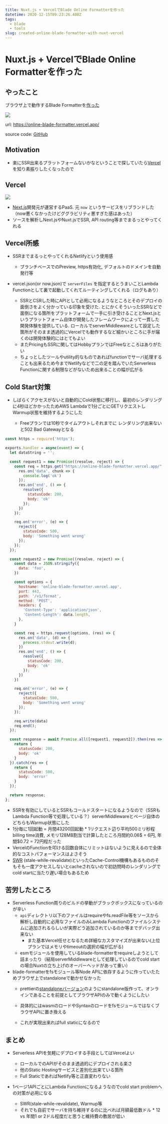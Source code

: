 ```yaml
---
title: Nuxt.js + VercelでBlade Online Formatterを作った
datetime: 2020-12-15T09:23:26.408Z
tags:
  - blade
  - tools
slug: created-online-blade-formatter-with-nuxt-vercel
---
```

# Nuxt.js + VercelでBlade Online Formatterを作った

## やったこと

ブラウザ上で動作するBlade Formatterを[作った](https://online-blade-formatter.vercel.app/)

![](/assets/img/uploads/peek-2020-12-10-17-48.gif)

url: <https://online-blade-formatter.vercel.app/>

source code: [GitHub](https://github.com/shufo/online-blade-formatter)

## Motivation

* 楽にSSR出来るプラットフォームないかなということで探していたら[Vercel](https://vercel.com/)を知り素振りしたくなったので

## Vercel

![](/assets/img/uploads/2020-12-13_19-16-28.png)

* [Next.js](https://nextjs.org/)開発元が運営するPaaS. 元 `now` というサービスをリブランドした（now悪くなかったけどググラビリティ悪すぎた感はあった）
* ソースを解析しNext.jsやNuxt.jsでSSR, API routing等までまるっとやってくれる

## Vercel所感

* SSRまでまるっとやってくれるNetlifyという使用感

  * ブランチベースでのPreview, https有効化, デフォルトのドメインを自動発行等
* vercel.json(or now.json)で `serverFiles` を指定するとうまいことLambda Functionとして裏で起動してくれてルーティングしてくれる（ログもあり）

  * SSRとCSRした時にAPIとして必用になるようなところとそのデプロイの面倒さをよく分かっている印象を受けた. とにかくそういったSSRなどで面倒になる箇所をプラットフォームで一手に引き受けることとNext.jsというプラットフォーム自体が開発したフレームワークによって一貫した開発体験を提供している. ローカルでserverMiddlewareとして設定した箇所がそのまま透過的にVercelでも動作するなど細かいところに手が届くのは開発体験的にはとてもよい
  * またPricingもSSRに関してはHobbyプランではFreeなところはありがたい
  * ちょっとしたツールやutility的なものであればfunctionでサーバ処理することも出来るため今までNetlifyなどで二の足を踏んでいたServerless Functionに関する制限などがないため出来ることの幅が広がる

## Cold Start対策

* しばらくアクセスがないと自動的にCold状態に移行し、最初のレンダリングに4秒ほどかかったためAWS Lambdaで1分ごとにGETリクエストしWarmup状態を維持するようにした

  * Freeプランでは10秒でタイムアウトしそれまでに
    レンダリング出来ないと502 Bad Gatewayとなる

```javascript
const https = require('https');

exports.handler = async(event) => {
  let dataString = '';

  const request1 = new Promise((resolve, reject) => {
    const req = https.get("https://online-blade-formatter.vercel.app/", function(res) {
      res.on('data', chunk => {
        console.log('ok')
      });
      res.on('end', () => {
        resolve({
          statusCode: 200,
          body: 'ok'
        });
      })
    });

    req.on('error', (e) => {
      reject({
        statusCode: 500,
        body: 'Something went wrong'
      });
    });
  });

  const request2 = new Promise((resolve, reject) => {
    const data = JSON.stringify({
      data: 'foo',
    })

    const options = {
      hostname: 'online-blade-formatter.vercel.app',
      port: 443,
      path: '/v1/format',
      method: 'POST',
      headers: {
        'Content-Type': 'application/json',
        'Content-Length': data.length,
      },
    }

    const req = https.request(options, (res) => {
      res.on('data', (d) => {
        process.stdout.write(d);
      })
      res.on('end', () => {
        resolve({
          statusCode: 200,
          body: 'ok'
        });
      })
    })

    req.on('error', (e) => {
      reject({
        statusCode: 500,
        body: 'Something went wrong'
      });
    });

    req.write(data)
    req.end();
  });

  const response = await Promise.all([request1, request2]).then(res => {
    return {
      statusCode: 200,
      body: 'ok'
    }
  }).catch(res => {
    return {
      statusCode: 500,
      body: 'error'
    }
  });

  return response;
};
```

* SSRを有効にしているとSSRもコールドスタートになるようなので（SSRもLambda Function等で処理している？）serverMiddlewareとページ自体のどちらもWarmup状態にした
* 1分毎に1回起動 = 月間43200回起動 * 1リクエスト辺り平均500ミリ秒程billing time消費, メモリ128MB割当で計算したところ月間約0.06$ = 6円, 年間$0.72 = 72円程だった
* VercelのFunctionを叩ける回数自体にリミットはないように見えるので全体的なコストパフォーマンスはよさそう
* [SWR](https://vercel.com/docs/edge-network/caching#stale-while-revalidate) (stale-while-revalidate)といったCache-Control機構もあるもののそもそも一度アクセスしないとcacheされないので初訪問時のレンダリングでcold startに当たり遅い場合もあるため

## 苦労したところ

* Serverless Function周りのビルドの挙動がブラックボックスになっているのが辛い
  * `api`ディレクトリ以下のファイルはrequireやfs.readFile等をソースから解析し自動的に必用なファイルのみLambda Functionのファイルシステムに追加されるらしいが実際どう追加されているのか等までデバッグ出来ない
    * また基本Vercel任せとなるため詳細なカスタマイズが出来ない(上位プランではメモリやtimeoutの選択の幅が広がる)
  * esmモジュールを使用しているblade-formatterをrequireしようとして詰まったり（結局serverMiddlewareとして処理しているのでcold startの場合Nuxtの立ち上げのオーバーヘッドがあって重い）
* blade-formatterをfsモジュール等Node APIに依存するように作っていたためブラウザ上でstandaloneで動かせなかった
  * prettierの[standaloneバージョン](https://prettier.io/docs/en/browser.html)のようにstandalone版作って、オンラインであることを前提としてブラウザAPIのみで動くようにしたい
  * 具体的にはwasmのロードやSyntaxのロードをfsモジュールではなくブラウザAPIに置き換える

  * これが実現出来ればfull staticになるので


## まとめ

* Serverless APIを気軽にデプロイする手段としてはVercelよい

  * ローカルでのAPIがそのまま透過的にデプロイされる楽さ
  * 他のStatic Hostingサービスと差別化出来ている箇所
  * Full StaticであればNetlify等と正直変わりない
* 1ページ1APIごとにLambda Functionになるようなのでcold start problemへの対策が必用になる

  * SWR(stale-while-revalidate), Warmup等
  * それでも自前でサーバを持ち維持するのに比べれば月額最低数ドル * 12 vs 年間1 or 2ドル程度だと思うと維持費の敷居が低い